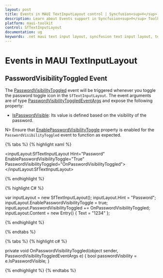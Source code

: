 ```yaml
---
layout: post
title: Events in MAUI TextInputLayout control | Syncfusion<sup>®</sup>
description: Learn about Events support in Syncfusion<sup>®</sup> Toolkit for .NET MAUI TextInputLayout control, its elements, and more.
platform: maui-toolkit
control: SfTextInputLayout
documentation: ug
keywords: .net maui text input layout, syncfusion text input layout, text input layout maui.
---
```


# Events in MAUI TextInputLayout

## PasswordVisibilityToggled Event

The [PasswordVisibilityToggled](https://help.syncfusion.com/cr/maui-toolkit/Syncfusion.Maui.Toolkit.TextInputLayout.SfTextInputLayout.html#Syncfusion_Maui_Toolkit_TextInputLayout_SfTextInputLayout_PasswordVisibilityToggled) event will be triggered whenever you toggle the password toggle icon in the `SfTextInputLayout`. The event arguments are of type [PasswordVisibilityToggledEventArgs](https://help.syncfusion.com/cr/maui-toolkit/Syncfusion.Maui.Toolkit.TextInputLayout.PasswordVisibilityToggledEventArgs.html) and expose the following property:

* [IsPasswordVisible](https://help.syncfusion.com/cr/maui-toolkit/Syncfusion.Maui.Toolkit.TextInputLayout.PasswordVisibilityToggledEventArgs.html#Syncfusion_Maui_Toolkit_TextInputLayout_PasswordVisibilityToggledEventArgs_IsPasswordVisible): Its value is defined based on the visibility of the password.

N> Ensure that [EnablePasswordVisibilityToggle](https://help.syncfusion.com/cr/maui-toolkit/Syncfusion.Maui.Toolkit.TextInputLayout.SfTextInputLayout.html#Syncfusion_Maui_Toolkit_TextInputLayout_SfTextInputLayout_EnablePasswordVisibilityToggle) property is enabled for the `PasswordVisibilityToggled` event to function as expected.

{% tabs %} 
{% highlight xaml %}

<inputLayout:SfTextInputLayout  Hint="Password" 
                                EnablePasswordVisibilityToggle="True"
                                PasswordVisibilityToggled="OnPasswordVisibilityToggled">
    <Entry Text="1234"/>
</inputLayout:SfTextInputLayout>  
 
{% endhighlight %}

{% highlight C# %}

var inputLayout = new SfTextInputLayout();
inputLayout.Hint = "Password";
inputLayout.EnablePasswordVisibilityToggle = true;
inputLayout.PasswordVisibilityToggled += OnPasswordVisibilityToggled;
inputLayout.Content = new Entry() { Text = "1234" }; 

{% endhighlight %}

{% endtabs %}

{% tabs %}
{% highlight c# %}
    
private void OnPasswordVisibilityToggled(object sender, PasswordVisibilityToggledEventArgs e)
{
   	bool passwordVisbility = e.IsPasswordVisible;
}

{% endhighlight %}
{% endtabs %}
